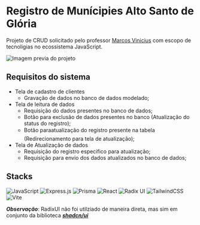 # Registro de Munícipies Alto Santo de Glória

Projeto de CRUD solicitado pelo professor [Marcos Vinicius](https://github.com/marcosvcsantos) com escopo de tecnoligias no ecossistema JavaScript.

![Imagem previa do projeto](image.png)

## Requisitos do sistema

- Tela de cadastro de clientes
  - Gravação de dados no banco de dados modelado;
- Tela de leitura de dados
  - Requisição do dados presentes no banco de dados;
  - Botão para exclusão de dados presentes no banco (Atualização do status do registro);
  - Botão paraatualização do registro presente na tabela (Redirecionamento para tela de atualização);
- Tela de Atualização de dados
  - Requisição do registro especifico para atualização;
  - Requisição para envio dos dados atualizados no banco de dados;

## Stacks

![JavaScript](https://img.shields.io/badge/javascript-%23323330.svg?style=for-the-badge&logo=javascript&logoColor=%23F7DF1E)
![Express.js](https://img.shields.io/badge/express.js-%23404d59.svg?style=for-the-badge&logo=express&logoColor=%2361DAFB)
![Prisma](https://img.shields.io/badge/Prisma-3982CE?style=for-the-badge&logo=Prisma&logoColor=white)
![React](https://img.shields.io/badge/react-%2320232a.svg?style=for-the-badge&logo=react&logoColor=%2361DAFB)
![Radix UI](https://img.shields.io/badge/radix%20ui-161618.svg?style=for-the-badge&logo=radix-ui&logoColor=white)
![TailwindCSS](https://img.shields.io/badge/tailwindcss-%2338B2AC.svg?style=for-the-badge&logo=tailwind-css&logoColor=white)
![Vite](https://img.shields.io/badge/vite-%23646CFF.svg?style=for-the-badge&logo=vite&logoColor=white)

**_Observação_**: RadixUI não foi utilziado de maneira direta, mas sim em conjunto da biblioteca [**_shadcn/ui_**](https://ui.shadcn.com/)
